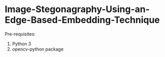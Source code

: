 # Image-Stegonagraphy-Using-an-Edge-Based-Embedding-Technique
Pre-requisites:
1. Python 3
2. opencv-python package
